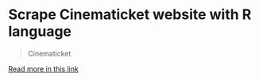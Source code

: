# Scrape Cinematicket website with R language

> Cinematicket

[Read more in this link](https://blogeamir.ir/2022/09/%d8%a7%d8%b3%d8%aa%d8%ae%d8%b1%d8%a7%d8%ac-%d8%af%d8%a7%d8%af%d9%87-%d9%87%d8%a7%db%8c-%d9%81%d8%b1%d9%88%d8%b4-%d9%81%db%8c%d9%84%d9%85-%d9%87%d8%a7-%d8%a8%d8%a7-%d8%b2%d8%a8%d8%a7%d9%86-r/)
